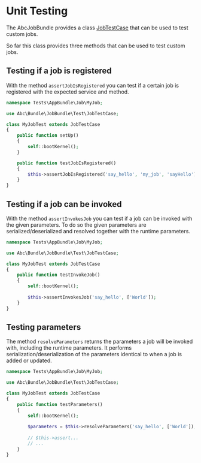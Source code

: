 Unit Testing
============

The AbcJobBundle provides a class [JobTestCase](../../Test/JobTestCase.php) that can be used to test custom jobs.

So far this class provides three methods that can be used to test custom jobs.

## Testing if a job is registered

With the method `assertJobIsRegistered` you can test if a certain job is registered with the expected service and method.

```php
namespace Tests\AppBundle\Job\MyJob;

use Abc\Bundle\JobBundle\Test\JobTestCase;

class MyJobTest extends JobTestCase
{
    public function setUp()
    {
        self::bootKernel();
    }

    public function testJobIsRegistered()
    {
        $this->assertJobIsRegistered('say_hello', 'my_job', 'sayHello');
    }
}
```

## Testing if a job can be invoked

With the method `assertInvokesJob` you can test if a job can be invoked with the given parameters. To do so the given parameters are serialized/deserialized and resolved together with the runtime parameters.

```php
namespace Tests\AppBundle\Job\MyJob;

use Abc\Bundle\JobBundle\Test\JobTestCase;

class MyJobTest extends JobTestCase
{
    public function testInvokeJob()
    {
        self::bootKernel();
        
        $this->assertInvokesJob('say_hello', ['World']);
    }
}
```

## Testing parameters

The method `resolveParameters` returns the parameters a job will be invoked with, including the runtime parameters. It performs serialization/deserialization of the parameters identical to when a job is added or updated.

```php
namespace Tests\AppBundle\Job\MyJob;

use Abc\Bundle\JobBundle\Test\JobTestCase;

class MyJobTest extends JobTestCase
{
    public function testParameters()
    {
        self::bootKernel();
        
        $parameters = $this->resolveParameters('say_hello', ['World']);
        
        // $this->assert...
        // ...
    }
}
```